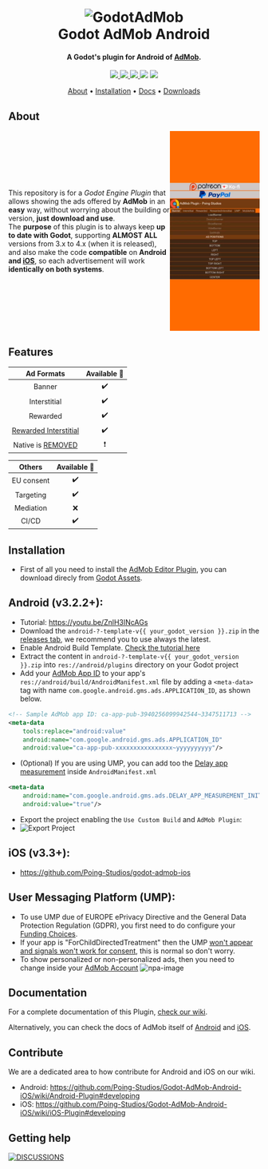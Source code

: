 
<h1 align="center">
  <br>
  <img src="https://i.imgur.com/fLsHNCO.png" alt="GodotAdMob" width=500>
  <br>
  Godot AdMob Android
  <br>
</h1>

<h4 align="center">A Godot's plugin for Android of <a href="https://admob.google.com" target="_blank">AdMob</a>.</h4>

<p align="center">
  <a href="https://github.com/Poing-Studios/godot-admob-android/releases">
    <img src="https://img.shields.io/github/v/tag/Poing-Studios/godot-admob-android?label=Version">
  </a>
  <a href="https://github.com/Poing-Studios/godot-admob-android/actions">
    <img src="https://github.com/Poing-Studios/godot-admob-android/workflows/Build%20Android/badge.svg">
  </a>
  <a href="https://github.com/Poing-Studios/godot-admob-android/releases">
    <img src="https://img.shields.io/github/downloads/Poing-Studios/godot-admob-android/total?style=social">
  </a>
  <img src="https://img.shields.io/github/stars/Poing-Studios/godot-admob-android?style=social">
  <img src="https://img.shields.io/github/license/Poing-Studios/godot-admob-android?style=plastic">
</p>

<p align="center">
  <a href="#about">About</a> •
  <a href="#installation">Installation</a> •
  <a href="#documentation">Docs</a> •
  <a href="https://github.com/Poing-Studios/godot-admob-android/releases">Downloads</a> 
</p>

## About
<div style="display: flex; align-items: center;">
  <div>
    <div>
      This repository is for a <i>Godot Engine Plugin</i> that allows showing the ads offered by <b>AdMob</b> in an <b>easy</b> way, without worrying about the building or version, <b>just download and use</b>.
    </div>
    <div>
      The <b>purpose</b> of this plugin is to always keep <b>up to date with Godot</b>, supporting <b>ALMOST ALL</b> versions from 3.x to 4.x (when it is released), and also make the code <b>compatible</b> on <b>Android and <a href="https://github.com/Poing-Studios/godot-admob-ios">iOS</a></b>, so each advertisement will work <b>identically on both systems</b>.
    </div>
  </div>
  <img src="static/admob.webp" alt="Preview" style="width: auto; height: 400px;">
</div>





## Features
  
|                                       Ad Formats                                        | Available 🤖 |
| :-------------------------------------------------------------------------------------: | :---------: |
|                                         Banner                                          |      ✔️      |
|                                      Interstitial                                       |      ✔️      |
|                                        Rewarded                                         |      ✔️      |
|        [Rewarded Interstitial](https://support.google.com/admob/answer/9884467)         |      ✔️      |
| Native is [REMOVED](https://github.com/Poing-Studios/Godot-AdMob-Android-iOS/issues/75) |      ❗      |

|   Others   | Available 🤖 |
| :--------: | :---------: |
| EU consent |      ✔️      |
| Targeting  |      ✔️      |
| Mediation  |      ❌      |
|   CI/CD    |      ✔️      |


## Installation 
- First of all you need to install the [AdMob Editor Plugin](https://github.com/Poing-Studios/Godot-AdMob-Editor-Plugin), you can download direcly from [Godot Assets](https://godotengine.org/asset-library/asset/933).

## Android (v3.2.2+):
- Tutorial: https://youtu.be/ZnlH3INcAGs
- Download the ```android-?-template-v{{ your_godot_version }}.zip``` in the [releases tab](https://github.com/Poing-Studios/godot-admob-android/releases), we recommend you to use always the latest.
- Enable Android Build Template. [Check the tutorial here](https://docs.godotengine.org/en/stable/getting_started/workflow/export/android_custom_build.html)
- Extract the content in ```android-?-template-v{{ your_godot_version }}.zip``` into ```res://android/plugins``` directory on your Godot project
- Add your [AdMob App ID](https://support.google.com/admob/answer/7356431) to your app's ```res://android/build/AndroidManifest.xml``` file by adding a ```<meta-data>``` tag with name ```com.google.android.gms.ads.APPLICATION_ID```, as shown below.

``` xml
<!-- Sample AdMob app ID: ca-app-pub-3940256099942544~3347511713 -->
<meta-data
	tools:replace="android:value"
	android:name="com.google.android.gms.ads.APPLICATION_ID"
	android:value="ca-app-pub-xxxxxxxxxxxxxxxx~yyyyyyyyyy"/>
```
- (Optional) If you are using UMP, you can add too the [Delay app measurement](https://developers.google.com/admob/ump/android/quick-start#delay_app_measurement_optional) inside ```AndroidManifest.xml``` 

``` xml
<meta-data
	android:name="com.google.android.gms.ads.DELAY_APP_MEASUREMENT_INIT"
	android:value="true"/>
```

- Export the project enabling the `Use Custom Build` and `AdMob Plugin`:
- ![Export Project](https://i.imgur.com/MPbnmoD.png)

## iOS (v3.3+):
- https://github.com/Poing-Studios/godot-admob-ios

## User Messaging Platform (UMP):
- To use UMP due of EUROPE ePrivacy Directive and the General Data Protection Regulation (GDPR), you first need to do configure your [Funding Choices](https://support.google.com/fundingchoices/answer/9180084).
- If your app is "ForChildDirectedTreatment" then the UMP [won't appear and signals won't work for consent](https://stackoverflow.com/a/63232045), this is normal so don't worry.
- To show personalized or non-personalized ads, then you need to change inside your [AdMob Account](https://apps.admob.com/?utm_source=internal&utm_medium=et&utm_campaign=helpcentrecontextualopt&utm_term=http://goo.gl/6Xkfcf&subid=ww-ww-et-amhelpv4)
![npa-image](https://i.stack.imgur.com/0v1eL.png)

## Documentation
For a complete documentation of this Plugin, [check our wiki](https://github.com/Poing-Studios/Godot-admob-android/wiki).

Alternatively, you can check the docs of AdMob itself of [Android](https://developers.google.com/admob/android/quick-start) and [iOS](https://developers.google.com/admob/ios/quick-start).

## Contribute
We are a dedicated area to how contribute for Android and iOS on our wiki.
- Android: https://github.com/Poing-Studios/Godot-AdMob-Android-iOS/wiki/Android-Plugin#developing
- iOS: https://github.com/Poing-Studios/Godot-AdMob-Android-iOS/wiki/iOS-Plugin#developing

## Getting help
[![DISCUSSIONS](https://img.shields.io/badge/Poing%20AdMob-%F0%9F%86%98%20Discussions%C2%A0%F0%9F%86%98-green?style=for-the-badge)](https://github.com/Poing-Studios/Godot-AdMob-Android-iOS/discussions)
